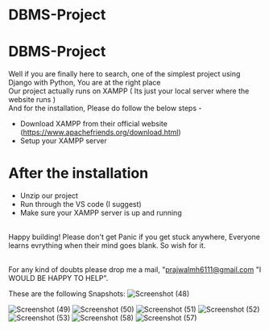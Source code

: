 # DBMS-Project
# DBMS-Project
Well if you are finally here to search, one of the simplest project using Django with Python, You are at the right place
<br> Our project actually runs on XAMPP ( Its just your local server where the website runs )
<br> And for the installation, Please do follow the below steps -
* Download XAMPP from their official website (https://www.apachefriends.org/download.html)
* Setup your XAMPP server 
# After the installation 
*  Unzip our project 
* Run through the VS code (I suggest)
* Make sure your XAMPP server is up and running
  
<br> Happy building! Please don't get Panic if you get stuck anywhere, Everyone learns evrything when their mind goes blank. So wish for it.

<br> For any kind of doubts please drop me a mail, "prajwalmh6111@gmail.com "I WOULD BE HAPPY TO HELP".

These are the following Snapshots: 
![Screenshot (48)](https://user-images.githubusercontent.com/120583820/214115125-b7788e90-eb56-43df-a3a3-c3b0fd831e20.png)

![Screenshot (49)](https://user-images.githubusercontent.com/120583820/214114636-8b316894-5509-4df0-ae0e-d7e56bcd44a3.png) 
![Screenshot (50)](https://user-images.githubusercontent.com/120583820/214115048-a50bc1a0-8193-4e1b-9871-49af0b115325.png)
![Screenshot (51)](https://user-images.githubusercontent.com/120583820/214115062-6fe52564-156e-48f0-9dd0-b9318dca980c.png)
![Screenshot (52)](https://user-images.githubusercontent.com/120583820/214115068-9bd345c4-9694-41a9-abea-d59add69259d.png)
![Screenshot (53)](https://user-images.githubusercontent.com/120583820/214115072-fb982cd3-6114-44ac-858a-77e72785d8b0.png)
![Screenshot (58)](https://user-images.githubusercontent.com/120583820/214115080-996c0dfd-9457-4429-a274-629d0539a5a8.png)
![Screenshot (57)](https://user-images.githubusercontent.com/120583820/214115092-9b7307cf-10d0-45f8-ac44-3f3f8f2a89eb.png)
